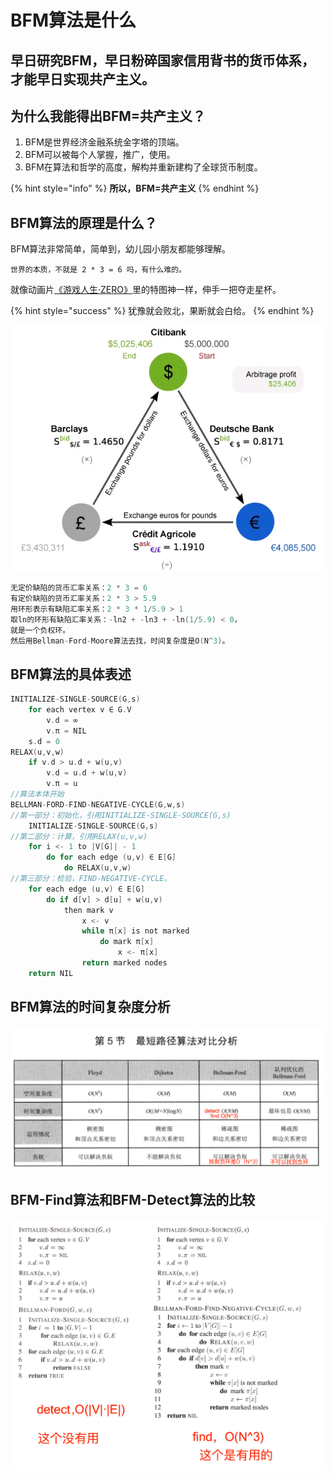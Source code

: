 # BFM算法是什么

## 早日研究BFM，早日粉碎国家信用背书的货币体系，才能早日实现共产主义。

## 为什么我能得出BFM=共产主义？

1. BFM是世界经济金融系统金字塔的顶端。 
2. BFM可以被每个人掌握，推广，使用。 
3. BFM在算法和哲学的高度，解构并重新建构了全球货币制度。 

{% hint style="info" %}
**所以，BFM=共产主义**
{% endhint %}

## BFM算法的原理是什么？

BFM算法非常简单，简单到，幼儿园小朋友都能够理解。 

```text
世界的本质，不就是 2 * 3 = 6 吗，有什么难的。
```

就像动画片[《游戏人生·ZERO》](https://www.bilibili.com/bangumi/play/ep281830?theme=movie)里的特图神一样，伸手一把夺走星杯。

{% hint style="success" %}
犹豫就会败北，果断就会白给。
{% endhint %}

![](.gitbook/assets/27f3d63ea07ab8663816d8aa2ae80bb7.png)

```c
无定价缺陷的货币汇率关系：2 * 3 = 6
有定价缺陷的货币汇率关系：2 * 3 > 5.9 
用环形表示有缺陷汇率关系：2 * 3 * 1/5.9 > 1 
取ln的环形有缺陷汇率关系：-ln2 + -ln3 + -ln(1/5.9) < 0，
就是一个负权环。 
然后用Bellman-Ford-Moore算法去找，时间复杂度是O(N^3)。
```

## BFM算法的具体表述

```c
INITIALIZE-SINGLE-SOURCE(G,s)
    for each vertex v ∈ G.V
        v.d = ∞
        v.π = NIL 
    s.d = 0
RELAX(u,v,w)
    if v.d > u.d + w(u,v)
        v.d = u.d + w(u,v)
        v.π = u 
//算法本体开始
BELLMAN-FORD-FIND-NEGATIVE-CYCLE(G,w,s)
//第一部分：初始化，引用INITIALIZE-SINGLE-SOURCE(G,s)
    INITIALIZE-SINGLE-SOURCE(G,s)
//第二部分：计算，引用RELAX(u,v,w)
    for i <- 1 to |V[G]| - 1 
        do for each edge (u,v) ∈ E[G]
            do RELAX(u,v,w) 
//第三部分：检验，FIND-NEGATIVE-CYCLE。
    for each edge (u,v) ∈ E[G]
        do if d[v] > d[u] + w(u,v)
            then mark v
                x <- v
                while π[x] is not marked 
                    do mark π[x]
                        x <- π[x]
                return marked nodes 
    return NIL
```

## BFM算法的时间复杂度分析

![&#x672C;&#x56FE;&#x7247;&#x5F15;&#x7528;&#x81EA;&#x300A;&#x554A;&#x54C8;&#xFF01;&#x7B97;&#x6CD5;&#x300B;](.gitbook/assets/ping-mu-kuai-zhao-20200318-shang-wu-9.55.10.png)

## BFM-Find算法和BFM-Detect算法的比较

![](.gitbook/assets/6fd45e9485174eb63cdc82611c3ca835.png)

